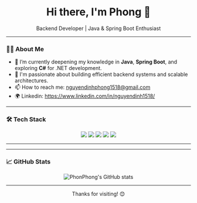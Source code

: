 <h1 align="center">Hi there, I'm Phong 👋</h1>

<p align="center">
  Backend Developer | Java & Spring Boot Enthusiast
</p>

---

### 👨‍💻 About Me
- 🌱 I’m currently deepening my knowledge in **Java**, **Spring Boot**, and exploring **C#** for .NET development.
- 💼 I'm passionate about building efficient backend systems and scalable architectures.
- 📫 How to reach me: nguyendinhphong1518@gmail.com
- 🌍 Linkedin: https://www.linkedin.com/in/nguyendinh1518/

---

### 🛠️ Tech Stack
<p align="center">
  <img src="https://img.shields.io/badge/Java-ED8B00?style=for-the-badge&logo=java&logoColor=white" />
  <img src="https://img.shields.io/badge/Spring%20Boot-6DB33F?style=for-the-badge&logo=spring-boot&logoColor=white" />
  <img src="https://img.shields.io/badge/MySQL-4479A1?style=for-the-badge&logo=mysql&logoColor=white" />
  <img src="https://img.shields.io/badge/MAVEN-000000?style=for-the-badge&logo=JSON%20web%20tokens&logoColor=white" />
  <img src="https://img.shields.io/badge/Git-F05032?style=for-the-badge&logo=git&logoColor=white" />
</p>

---

---

### 📈 GitHub Stats

<p align="center">
  <img src="https://github-readme-stats.vercel.app/api?username=phonphong&show_icons=true&theme=transparent&hide_border=true" alt="PhonPhong's GitHub stats" />
</p>

---

<p align="center">Thanks for visiting! 😊</p>
